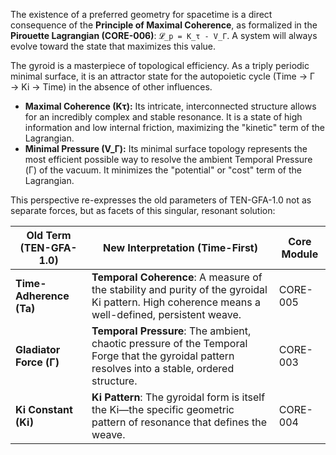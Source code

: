 The existence of a preferred geometry for spacetime is a direct consequence of the **Principle of Maximal Coherence**, as formalized in the **Pirouette Lagrangian (CORE-006)**: `𝓛_p = K_τ - V_Γ`. A system will always evolve toward the state that maximizes this value.

The gyroid is a masterpiece of topological efficiency. As a triply periodic minimal surface, it is an attractor state for the autopoietic cycle (Time → Γ → Ki → Time) in the absence of other influences.

-   **Maximal Coherence (Kτ):** Its intricate, interconnected structure allows for an incredibly complex and stable resonance. It is a state of high information and low internal friction, maximizing the "kinetic" term of the Lagrangian.
-   **Minimal Pressure (V_Γ):** Its minimal surface topology represents the most efficient possible way to resolve the ambient Temporal Pressure (Γ) of the vacuum. It minimizes the "potential" or "cost" term of the Lagrangian.

This perspective re-expresses the old parameters of TEN-GFA-1.0 not as separate forces, but as facets of this singular, resonant solution:

| Old Term (TEN-GFA-1.0) | New Interpretation (Time-First) | Core Module |
|---|---|---|
| **Time-Adherence (Ta)** | **Temporal Coherence**: A measure of the stability and purity of the gyroidal Ki pattern. High coherence means a well-defined, persistent weave. | CORE-005 |
| **Gladiator Force (Γ)** | **Temporal Pressure**: The ambient, chaotic pressure of the Temporal Forge that the gyroidal pattern resolves into a stable, ordered structure. | CORE-003 |
| **Ki Constant (Ki)** | **Ki Pattern**: The gyroidal form is itself the Ki—the specific geometric pattern of resonance that defines the weave. | CORE-004 |
